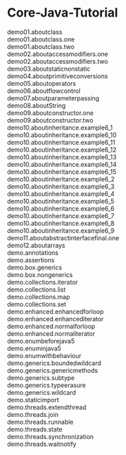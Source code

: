 # Core-Java-Tutorial


demo01.aboutclass	
demo01.aboutclass.one	  
demo01.aboutclass.two	  
demo02.aboutaccessmodifiers.one	    
demo02.aboutaccessmodifiers.two	    
demo03.aboutstaticnonstatic	  
demo04.aboutprimitiveconversions	  
demo05.aboutoperators	    
demo06.aboutflowcontrol       
demo07.aboutparameterpassing      
demo08.aboutString      
demo09.aboutconstructor.one   
demo09.aboutconstructor.two   
demo10.aboutinheritance.example6_1    
demo10.aboutinheritance.example6_10   
demo10.aboutinheritance.example6_11   
demo10.aboutinheritance.example6_12   
demo10.aboutinheritance.example6_13   
demo10.aboutinheritance.example6_14   
demo10.aboutinheritance.example6_15   
demo10.aboutinheritance.example6_2    
demo10.aboutinheritance.example6_3    
demo10.aboutinheritance.example6_4    
demo10.aboutinheritance.example6_5    
demo10.aboutinheritance.example6_6    
demo10.aboutinheritance.example6_7    
demo10.aboutinheritance.example6_8    
demo10.aboutinheritance.example6_9    
demo11.aboutabstractinterfacefinal.one    
demo12.aboutarrays    
demo.annotations    
demo.assertions   
demo.box.generics     
demo.box.nongenerics    
demo.collections.iterator   
demo.collections.list   
demo.collections.map    
demo.collections.set    
demo.enhanced.enhancedforloop   
demo.enhanced.enhancediterator    
demo.enhanced.normalforloop   
demo.enhanced.normaliterator    
demo.enumbeforejava5    
demo.enuminjava5    
demo.enumwithbehaviour    
demo.generics.boundedwildcard   
demo.generics.genericmethods    
demo.generics.subtype   
demo.generics.typeerasure     
demo.generics.wildcard      
demo.staticimport     
demo.threads.extendthread     
demo.threads.join     
demo.threads.runnable     
demo.threads.state      
demo.threads.synchronization      
demo.threads.waitnotify   
